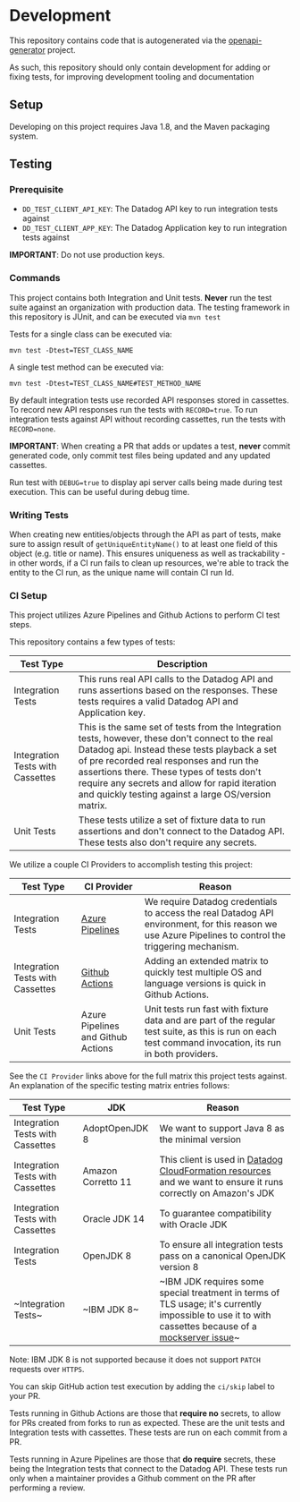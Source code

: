 # Development

This repository contains code that is autogenerated via the 
[openapi-generator](https://github.com/OpenAPITools/openapi-generator/tree/master/modules/openapi-generator/src/main/resources/Java) project. 

As such, this repository should only contain development for adding or fixing tests, for improving development tooling and documentation

## Setup

Developing on this project requires Java 1.8, and the Maven packaging system.

## Testing

### Prerequisite

* `DD_TEST_CLIENT_API_KEY`: The Datadog API key to run integration tests against
* `DD_TEST_CLIENT_APP_KEY`: The Datadog Application key to run integration tests against

**IMPORTANT**: Do not use production keys.

### Commands

This project contains both Integration and Unit tests.
__Never__ run the test suite against an organization with production data.
The testing framework in this repository is JUnit, and can be executed via `mvn test`

Tests for a single class can be executed via:

```
mvn test -Dtest=TEST_CLASS_NAME
```

A single test method can be executed via:

```
mvn test -Dtest=TEST_CLASS_NAME#TEST_METHOD_NAME
```

By default integration tests use recorded API responses stored in cassettes. To record new API responses run the tests with `RECORD=true`. To run integration tests against API without recording cassettes, run the tests with `RECORD=none`.

**IMPORTANT**: 
When creating a PR that adds or updates a test, __never__ commit 
generated code, only commit test files being updated and any updated cassettes. 

Run test with `DEBUG=true` to display api server calls being made during test execution. This can be useful during debug time.

### Writing Tests

When creating new entities/objects through the API as part of tests, make sure to assign result of `getUniqueEntityName()` to at least one field of this object (e.g. title or name). This ensures uniqueness as well as trackability - in other words, if a CI run fails to clean up resources, we're able to track the entity to the CI run, as the unique name will contain CI run Id.

### CI Setup

This project utilizes Azure Pipelines and Github Actions to perform CI test steps.

This repository contains a few types of tests:

| Test Type                        | Description                                                                                                                                                                                                                                                                                                                                          |
|----------------------------------|------------------------------------------------------------------------------------------------------------------------------------------------------------------------------------------------------------------------------------------------------------------------------------------------------------------------------------------------------|
| Integration Tests                | This runs real API calls to the Datadog API and runs assertions based on the responses. These tests requires a valid Datadog API and Application key.                                                                                                                                                                                                |
| Integration Tests with Cassettes | This is the same set of tests from the Integration tests, however, these don't connect to the real Datadog api. Instead these tests playback a set of pre recorded real responses and run the assertions there. These types of tests don't require any secrets and allow for rapid iteration and quickly testing against a large OS/version matrix.  |
| Unit Tests                       | These tests utilize a set of fixture data to run assertions and don't connect to the Datadog API. These tests also don't require any secrets.                                                                                                                                                                                                        |

We utilize a couple CI Providers to accomplish testing this project:

| Test Type                        | CI Provider                                                                                                 | Reason                                                                                                                                                   |
|----------------------------------|-------------------------------------------------------------------------------------------------------------|----------------------------------------------------------------------------------------------------------------------------------------------------------|
| Integration Tests                | [Azure Pipelines](https://github.com/DataDog/datadog-api-client-java/blob/master/.azure-pipelines/all.yml)  | We require Datadog credentials to access the real Datadog API environment, for this reason we use Azure Pipelines to control the triggering mechanism.   |
| Integration Tests with Cassettes | [Github Actions](https://github.com/DataDog/datadog-api-client-java/blob/master/.github/workflows/test.yml) | Adding an extended matrix to quickly test multiple OS and language versions is quick in Github Actions.                                                  |
| Unit Tests                       | Azure Pipelines and Github Actions                                                                          | Unit tests run fast with fixture data and are part of the regular test suite, as this is run on each test command invocation, its run in both providers. |

See the `CI Provider` links above for the full matrix this project tests against. An explanation of the specific testing matrix entries follows:

| Test Type                        | JDK                | Reason                                                                                                                                                                                                       |
|----------------------------------|--------------------|--------------------------------------------------------------------------------------------------------------------------------------------------------------------------------------------------------------|
| Integration Tests with Cassettes | AdoptOpenJDK 8     | We want to support Java 8 as the minimal version                                                                                                                                                             |
| Integration Tests with Cassettes | Amazon Corretto 11 | This client is used in [Datadog CloudFormation resources](https://github.com/DataDog/datadog-cloudformation-resources/) and we want to ensure it runs correctly on Amazon's JDK                              |
| Integration Tests with Cassettes | Oracle JDK 14      | To guarantee compatibility with Oracle JDK                                                                                                                                                                   |
| Integration Tests                | OpenJDK 8          | To ensure all integration tests pass on a canonical OpenJDK version 8                                                                                                                                        |
| ~Integration Tests~              | ~IBM JDK 8~        | ~IBM JDK requires some special treatment in terms of TLS usage; it's currently impossible to use it to with cassettes because of a [mockserver issue](https://github.com/mock-server/mockserver/issues/750)~ |

Note: IBM JDK 8 is not supported because it does not support `PATCH` requests over `HTTPS`. 

You can skip GitHub action test execution by adding the `ci/skip` label to your PR.

Tests running in Github Actions are those that __require no__ secrets, to allow for PRs created from forks to run as expected. These are the unit tests and Integration tests with cassettes. These tests are run on each commit from a PR. 

Tests running in Azure Pipelines are those that __do require__ secrets, these being the Integration tests that connect to the Datadog API. These tests run only when a maintainer provides a Github comment on the PR after performing a review. 

